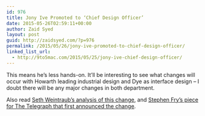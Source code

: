 ```yaml
---
id: 976
title: Jony Ive Promoted to ‘Chief Design Officer’
date: 2015-05-26T02:59:11+00:00
author: Zaid Syed
layout: post
guid: http://zaidsyed.com/?p=976
permalink: /2015/05/26/jony-ive-promoted-to-chief-design-officer/
linked_list_url:
  - http://9to5mac.com/2015/05/25/jony-ive-chief-design-officer/
---
```

This means he&#8217;s less hands-on. It&#8217;ll be interesting to see what changes will occur with Howarth leading industrial design and Dye as interface design &#8211; I doubt there will be any major changes in both department.

Also read [Seth Weintraub&#8217;s analysis of this change](http://9to5mac.com/2015/05/25/jony-ives-leaving-apple/), and [Stephen Fry&#8217;s piece for The Telegraph that first announced the change](http://www.telegraph.co.uk/technology/apple/11628710/When-Stephen-Fry-met-Jony-Ive-the-self-confessed-fanboi-meets-Apples-newly-promoted-chief-design-officer.html).